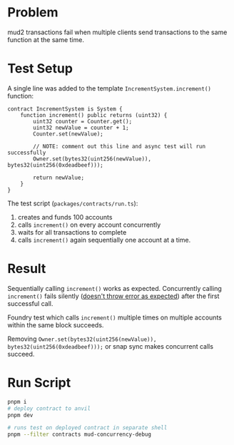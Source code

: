 # Problem

mud2 transactions fail when multiple clients send transactions to the same function at the same time.

# Test Setup

A single line was added to the template `IncrementSystem.increment()` function:

```
contract IncrementSystem is System {
    function increment() public returns (uint32) {
        uint32 counter = Counter.get();
        uint32 newValue = counter + 1;
        Counter.set(newValue);

        // NOTE: comment out this line and async test will run successfully
        Owner.set(bytes32(uint256(newValue)), bytes32(uint256(0xdeadbeef)));

        return newValue;
    }
}
```

The test script (`packages/contracts/run.ts`):

1. creates and funds 100 accounts
2. calls `increment()` on every account concurrently
3. waits for all transactions to complete
4. calls `increment()` again sequentially one account at a time.

# Result

Sequentially calling `increment()` works as expected. Concurrently calling `increment()` fails silently ([doesn't throw error as expected](https://viem.sh/docs/actions/public/waitForTransactionReceipt.html#waitfortransactionreceipt)) after the first successful call.

Foundry test which calls `increment()` multiple times on multiple accounts within the same block succeeds.

Removing `Owner.set(bytes32(uint256(newValue)), bytes32(uint256(0xdeadbeef)));` or snap sync makes concurrent calls succeed.

# Run Script

```sh
pnpm i
# deploy contract to anvil
pnpm dev
```

```sh
# runs test on deployed contract in separate shell
pnpm --filter contracts mud-concurrency-debug
```
